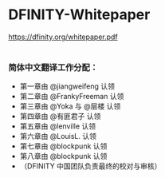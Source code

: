 # DFINITY-Whitepaper

https://dfinity.org/whitepaper.pdf
<br>
<br>
### 简体中文翻译工作分配：
- 第一章由 @jiangweifeng 认领
- 第二章由 @FrankyFreeman 认领
- 第三章由 @Yoka 与 @层楼 认领
- 第四章由 @有匪君子 认领
- 第五章由 @lenville 认领
- 第六章由 @LouisL. 认领
- 第七章由 @blockpunk 认领
- 第八章由 @blockpunk 认领
- （DFINITY 中国团队负责最终的校对与审核）
